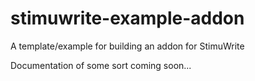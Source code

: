 # stimuwrite-example-addon
 A template/example for building an addon for StimuWrite

Documentation of some sort coming soon...
